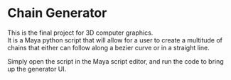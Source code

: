 # Chain Generator
 This is the final project for 3D computer graphics.  
It is a Maya python script that will allow for a user 
to create a multitude of chains that either 
can follow along a bezier curve or in a straight line.

Simply open the script in the Maya script editor, and
run the code to bring up the generator UI.